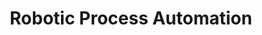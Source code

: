 ---
# This topic lives at
# https://digital.gov/topics/rpa

slug: "rpa"

# Topic Title
title: "Robotic Process Automation"

# description — keep it short and clear
summary: ""


# Weight
weight: 1

# For more information on managing topics,
# see https://github.com/GSA/digitalgov.gov/wiki
---